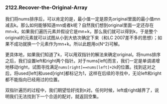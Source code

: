 ### 2122.Recover-the-Original-Array

我们将nums排序后，可以肯定的是，最小值一定是原先original里面的最小值mn减去k。那么如何能够知道mn或者k呢？自然我们想到original里面一定还存在mn+k，如果我们遍历元素并假设它是mn+k，那么我们就可以得到k，于是整个original的元素就可以试图从小到大依次确定下来（和LC 2007差不多的思想）；如果不成功就换一个元素作为mn+k。所以此题用o(N^2)可解。

更具体地，如果我们知道了k，可以用双指针的解法来确定original。将nums排序之后，我们设置left和right两个指针。对于nums[left]而言，我们一定是单调递增地移动right，试图寻找满足```nums[right]==nums[left]+2k```的位置。找到这对之后，将used[left]和used[right]都标记为1，这样在后续的寻找中，无论left和right都不能指向已经用过的位置。

双指针遍历的过程中，我们期望恰好找到n对。任何时候，left或right越界了，说明我们无法找到下一个合适的配对，就返回空集。
